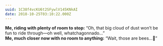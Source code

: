 ```yaml
---
uuid: 1C38f4vcKU6t2SFywlV145KNkAI
date: 2018-10-25T03:10:22.000Z
---
```


**Me, riding with plenty of room to stop:** “Oh, that big cloud of dust won’t be fun to ride through—oh well, whatchagonnado…”  
**Me, much closer now with no room to anything:** “Wait, those are bees…🐝”
